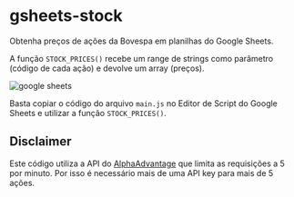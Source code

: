 # gsheets-stock

Obtenha preços de ações da Bovespa em planilhas do Google Sheets.

A função `STOCK_PRICES()` recebe um range de strings como parâmetro (código de cada ação) e devolve um array (preços).

![google sheets](https://user-images.githubusercontent.com/4885447/77269416-94241980-6c87-11ea-9640-e86717620a9c.gif)

Basta copiar o código do arquivo `main.js` no Editor de Script do Google Sheets e utilizar a função `STOCK_PRICES()`.

## Disclaimer

Este código utiliza a API do [AlphaAdvantage](https://www.alphavantage.co/) que limita as requisições a 5 por minuto. 
Por isso é necessário mais de uma API key para mais de 5 ações.
